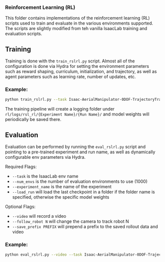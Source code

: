 ### Reinforcement Learning (RL)
This folder contains implementations of the reinforcement learning (RL) scripts used to train and evaluate in the various environments supported. The scripts are slightly modified from teh vanilla IsaacLab training and evaluation scripts.

## Training
Training is done with the `train_rslrl.py` script. Almost all of the configuration is done via Hydra for setting the environment parameters such as reward shaping, curriculum, initialization, and trajectory, as well as agent parameters such as learning rate, number of updates, etc. 

### Example:
```bash
python train_rslrl.py --task Isaac-AerialManipulator-0DOF-TrajectoryTracking-v0 --num_envs 4096 agent.num_steps_per_env=64 --experiment_name PaperModels --run_name AM_0DOF_RL_Opt_Lissajous_NoFF 'env.lissajous_amplitudes_rand_ranges=[2.0, 2.0, 2.0, 2.0]' 'env.lissajous_frequencies_rand_ranges=[3.0, 3.0, 3.0, 2.0]' 'env.lissajous_phases_rand_ranges=[3.14159, 3.14159, 3.14159, 3.14159]' 'env.lissajous_offsets_rand_ranges=[0.5, 0.5, 0.5, 3.14159]'  env.pos_radius_curriculum=39000000 env.init_cfg="rand" 'env.init_pos_ranges=[0.5, 0.5, 0.5]' 'env.init_lin_vel_ranges=[0.1, 0.1, 0.1]' 'env.init_yaw_ranges=[3.14159]' 'env.init_ang_vel_ranges=[0.1, 0.1, 0.1]' agent.max_iterations=1200 --device cuda:0 'env.yaw_error_reward_scale=-4.0' env.trajectory_horizon=0
```

The training pipeline will create a logging folder under `rl/logs/rsl_rl/{Experiment Name}/{Run Name}/` and model weights will periodically be saved there. 

## Evaluation
Evaluation can be performed by running the `eval_rslrl.py` script and pointing to a pre-trained experiment and run name, as well as dynamically configurable env parameters via Hydra. 

Required Flags:
- `--task` is the IsaacLab env name
- `--num_envs` is the number of evaluation environments to use (1000)
- `--experiment_name` is the name of the experiment 
- `--load_run` will load the last checkpoint in a folder if the folder name is specified, otherwise the specific model weights 

Optional Flags:
- `--video` will record a video
- `--follow_robot N` will change the camera to track robot N
- `--save_prefix PREFIX` will prepend a prefix to the saved rollout data and video 

### Example:
```bash
python eval_rslrl.py --video --task Isaac-AerialManipulator-0DOF-TrajectoryTracking-v0 --num_envs 1000  env.yaw_error_reward_scale=-4.0 env.pos_radius=0.1 --follow_robot 0 env.viz_mode="robot" --save_prefix "4d_lissajous_rand_init_" 'env.lissajous_amplitudes_rand_ranges=[2.0, 2.0, 2.0, 2.0]' 'env.lissajous_frequencies_rand_ranges=[3.0, 3.0, 3.0, 2.0]' 'env.lissajous_phases_rand_ranges=[3.14159, 3.14159, 3.14159, 3.14159]' 'env.lissajous_offsets_rand_ranges=[0.5, 0.5, 0.5, 3.14159]' 'env.init_cfg=rand' 'env.init_pos_ranges=[0.5, 0.5, 0.5]' 'env.init_lin_vel_ranges=[0.1, 0.1, 0.1]' 'env.init_yaw_ranges=[3.14159]' 'env.init_ang_vel_ranges=[0.1, 0.1, 0.1]' --device cuda:1 --experiment_name PaperModels --load_run AM_0DOF_RL_Opt_Lissajous_FF env.trajectory_horizon=10
```
